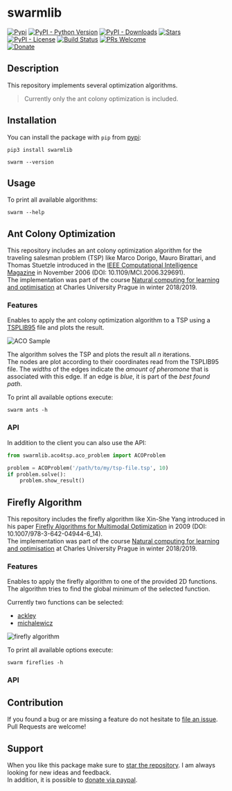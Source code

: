 # swarmlib

[![Pypi](https://img.shields.io/pypi/v/swarmlib.svg?style=flat-square)](https://pypi.python.org/pypi/swarmlib) [![PyPI - Python Version](https://img.shields.io/pypi/pyversions/swarmlib.svg?style=flat-square)](https://pypi.python.org/pypi/swarmlib) [![PyPI - Downloads](https://img.shields.io/pypi/dm/swarmlib.svg?style=flat-square)](https://pypistats.org/packages/swarmlib) [![Stars](https://img.shields.io/github/stars/HaaLeo/swarmlib.svg?label=Stars&logo=github&style=flat-square)](https://github.com/HaaLeo/swarmlib/stargazers)  
[![PyPI - License](https://img.shields.io/pypi/l/swarmlib.svg?style=flat-square)](https://pypi.python.org/pypi/swarmlib) 
[![Build Status](https://img.shields.io/travis/HaaLeo/swarmlib/master.svg?style=flat-square)](https://travis-ci.org/HaaLeo/swarmlib) [![PRs Welcome](https://img.shields.io/badge/PRs-welcome-brightgreen.svg?style=flat-square)](http://makeapullrequest.com)  
[![Donate](https://img.shields.io/badge/-Donate-blue.svg?logo=paypal&style=flat-square)](https://www.paypal.me/LeoHanisch)

## Description

This repository implements several optimization algorithms.

>Currently only the ant colony optimization is included.

## Installation

You can install the package with `pip` from [pypi](https://pypi.org/project/swarmlib):

```
pip3 install swarmlib

swarm --version
```

## Usage

To print all available algorithms:

```
swarm --help
```

## Ant Colony Optimization

This repository includes an ant colony optimization algorithm for the traveling salesman problem (TSP) like Marco Dorigo, Mauro Birattari, and Thomas Stuetzle introduced in the [IEEE Computational Intelligence Magazine](https://ieeexplore.ieee.org/document/4129846) in November 2006 (DOI: 10.1109/MCI.2006.329691).  
The implementation was part of the course [Natural computing for learning and optimisation](https://is.cuni.cz/studium/eng/predmety/index.php?do=predmet&kod=NPFL107) at Charles University Prague in winter 2018/2019.

### Features

Enables to apply the ant colony optimization algorithm to a TSP using a [TSPLIB95](https://www.iwr.uni-heidelberg.de/groups/comopt/software/TSPLIB95/index.html) file and plots the result.

![ACO Sample](https://raw.githubusercontent.com/HaaLeo/swarmlib/master/doc/ACO_Sample.png)

The algorithm solves the TSP and plots the result all _n_ iterations.  
The nodes are plot according to their coordinates read from the TSPLIB95 file. The _widths_ of the edges indicate the _amount of pheromone_ that is associated with this edge. If an edge is _blue_, it is part of the _best found path_.

To print all available options execute:

```
swarm ants -h
```

### API

In addition to the client you can also use the API:

```python
from swarmlib.aco4tsp.aco_problem import ACOProblem

problem = ACOProblem('/path/to/my/tsp-file.tsp', 10)
if problem.solve():
    problem.show_result()
```

## Firefly Algorithm

This repository includes the firefly algorithm like Xin-She Yang introduced in his paper [Firefly Algorithms for Multimodal Optimization](https://link.springer.com/chapter/10.1007%2F978-3-642-04944-6_14) in 2009 (DOI: 10.1007/978-3-642-04944-6_14).  
The implementation was part of the course [Natural computing for learning and optimisation](https://is.cuni.cz/studium/eng/predmety/index.php?do=predmet&kod=NPFL107) at Charles University Prague in winter 2018/2019.

### Features

Enables to apply the firefly algorithm to one of the provided 2D functions. The algorithm tries to find the global minimum of the selected function.  

Currently two functions can be selected:
* [ackley](https://www.sfu.ca/~ssurjano/ackley.html)
* [michalewicz](https://www.sfu.ca/~ssurjano/michal.html)

![firefly algorithm](https://raw.githubusercontent.com/HaaLeo/swarmlib/master/doc/fireflies.gif)

To print all available options execute:

```
swarm fireflies -h
```

### API

## Contribution

If you found a bug or are missing a feature do not hesitate to [file an issue](https://github.com/HaaLeo/swarmlib/issues/new/choose).  
Pull Requests are welcome!

## Support
When you like this package make sure to [star the repository](https://github.com/HaaLeo/swarmlib/stargazers). I am always looking for new ideas and feedback.  
In addition, it is possible to [donate via paypal](https://www.paypal.me/LeoHanisch).
